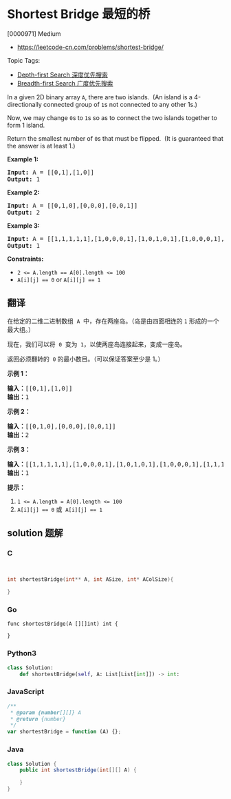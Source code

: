 # Shortest Bridge 最短的桥

[0000971] Medium

- https://leetcode-cn.com/problems/shortest-bridge/

Topic Tags:

- [Depth-first Search 深度优先搜索](https://leetcode-cn.com/tag/depth-first-search/)
- [Breadth-first Search 广度优先搜索](https://leetcode-cn.com/tag/breadth-first-search/)

In a given 2D binary array `A`, there are two islands.  (An island is a 4-directionally connected group of `1`s not connected to any other 1s.)

Now, we may change `0`s to `1`s so as to connect the two islands together to form 1 island.

Return the smallest number of `0`s that must be flipped.  (It is guaranteed that the answer is at least 1.)

**Example 1:**

<pre><strong>Input:</strong> A = [[0,1],[1,0]]
<strong>Output:</strong> 1
</pre>

**Example 2:**

<pre><strong>Input:</strong> A = [[0,1,0],[0,0,0],[0,0,1]]
<strong>Output:</strong> 2
</pre>

**Example 3:**

<pre><strong>Input:</strong> A = [[1,1,1,1,1],[1,0,0,0,1],[1,0,1,0,1],[1,0,0,0,1],[1,1,1,1,1]]
<strong>Output:</strong> 1
</pre>

**Constraints:**

- `2 <= A.length == A[0].length <= 100`
- `A[i][j] == 0` or `A[i][j] == 1`

## 翻译

在给定的二维二进制数组  `A`  中，存在两座岛。（岛是由四面相连的 `1` 形成的一个最大组。）

现在，我们可以将  `0`  变为  `1`，以使两座岛连接起来，变成一座岛。

返回必须翻转的  `0` 的最小数目。（可以保证答案至少是 1。）

**示例 1：**

<pre><strong>输入：</strong>[[0,1],[1,0]]
<strong>输出：</strong>1
</pre>

**示例 2：**

<pre><strong>输入：</strong>[[0,1,0],[0,0,0],[0,0,1]]
<strong>输出：</strong>2
</pre>

**示例 3：**

<pre><strong>输入：</strong>[[1,1,1,1,1],[1,0,0,0,1],[1,0,1,0,1],[1,0,0,0,1],[1,1,1,1,1]]
<strong>输出：</strong>1</pre>

**提示：**

1.  `1 <= A.length = A[0].length <= 100`
2.  `A[i][j] == 0` 或  `A[i][j] == 1`

## solution 题解

### C

```c


int shortestBridge(int** A, int ASize, int* AColSize){

}
```

### Go

```golang
func shortestBridge(A [][]int) int {

}
```

### Python3

```python
class Solution:
    def shortestBridge(self, A: List[List[int]]) -> int:
```

### JavaScript

```javascript
/**
 * @param {number[][]} A
 * @return {number}
 */
var shortestBridge = function (A) {};
```

### Java

```java
class Solution {
    public int shortestBridge(int[][] A) {

    }
}
```
